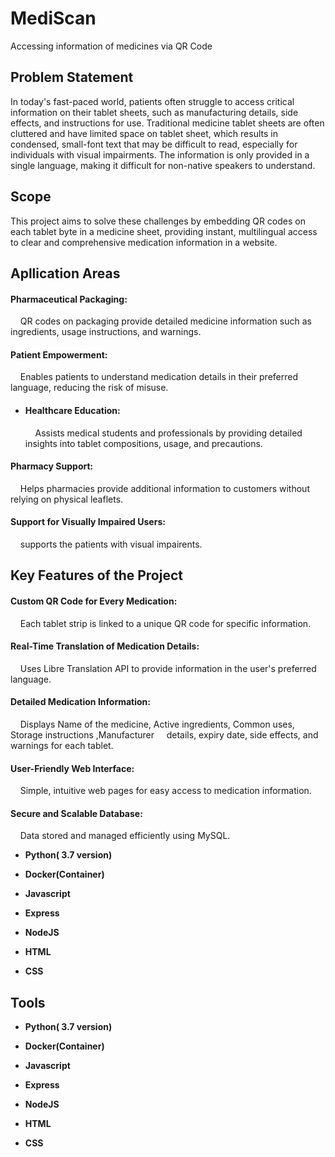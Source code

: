 # <h1>MediScan</h1>
Accessing information of medicines via QR Code

<h2>Problem Statement</h2>
In today's fast-paced world, patients often struggle to access critical information on their tablet sheets, such as manufacturing details, side effects, and instructions for use. Traditional medicine tablet sheets are often cluttered and have limited space on tablet sheet, which results in condensed, small-font text that may be difficult to read, especially for individuals with visual impairments. The information is only provided in a single language, making it difficult for non-native speakers  to understand.</p> 

<h2>Scope</h2>
   This project aims to solve these challenges by embedding QR codes on each tablet byte in a medicine sheet, providing instant, multilingual access to clear and comprehensive medication information in a website.

<h2>Apllication Areas</h2>
<h4>Pharmaceutical Packaging:</h4>
         &nbsp &nbsp QR codes on packaging provide detailed medicine  information such as ingredients, usage instructions, and warnings.

<h4>Patient Empowerment:</h4>
       &nbsp &nbsp Enables patients to understand medication details in their preferred language, reducing the risk of misuse.

* <h4>Healthcare Education:</h4>
       &nbsp &nbsp Assists medical students and professionals by providing detailed insights into tablet compositions, usage, and precautions.

<h4>Pharmacy Support:</h4>
       &nbsp &nbsp Helps pharmacies provide additional information to customers without relying on physical leaflets.

<h4>Support for Visually Impaired Users:</h4>
       &nbsp &nbsp supports the patients with visual impairents.
<h2>Key Features of the Project</h2>
<h4>Custom QR Code for Every Medication:</h4>
         &nbsp &nbsp  Each tablet strip is linked to a unique QR code for specific information.

<h4>Real-Time Translation of Medication Details:</h4>
         &nbsp &nbsp Uses Libre Translation API to provide information in the user's preferred language.

<h4>Detailed Medication Information:</h4>
         &nbsp &nbsp Displays Name of the medicine, Active ingredients, Common uses, Storage instructions ,Manufacturer                                     
          &nbsp &nbsp details, expiry date, side effects, and warnings for each tablet. 

<h4>User-Friendly Web Interface:</h4>
          &nbsp &nbsp Simple, intuitive web pages for easy access to medication information.

<h4>Secure and Scalable Database:</h4>
          &nbsp &nbsp  Data stored and managed efficiently using MySQL.
<ul>
<li><p><b>Python( 3.7 version)</b></p></li>
<li><p><b>Docker(Container)</b></p></li>
<li><p><b>Javascript</b></p></li>
<li><p><b>Express</b></p></li>
<li><p><b>NodeJS</b></p></li>
<li><p><b>HTML</b></p></li>
<li><p><b>CSS</b></p></li>
</ul>
<h2>Tools</h2>
<ul>
<li><p><b>Python( 3.7 version)</b></p></li>
<li><p><b>Docker(Container)</b></p></li>
<li><p><b>Javascript</b></p></li>
<li><p><b>Express</b></p></li>
<li><p><b>NodeJS</b></p></li>
<li><p><b>HTML</b></p></li>
<li><p><b>CSS</b></p></li>
</ul>


